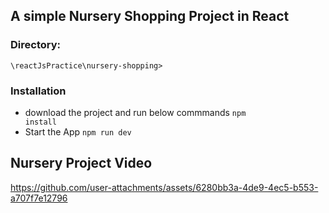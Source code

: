 ## A simple Nursery Shopping Project in React

### Directory:
<code>\reactJsPractice\nursery-shopping></code>

### Installation
* download the project and run below commmands
<code>npm install</code>
* Start the App <code>npm run dev</code>

## Nursery Project Video
https://github.com/user-attachments/assets/6280bb3a-4de9-4ec5-b553-a707f7e12796